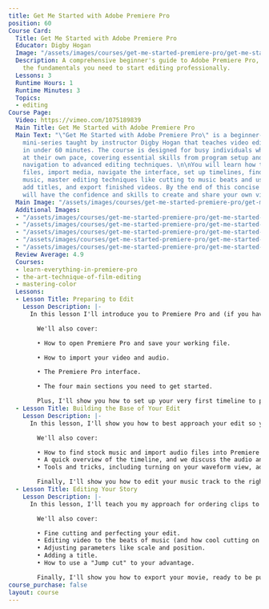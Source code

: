 ```yaml
---
title: Get Me Started with Adobe Premiere Pro
position: 60
Course Card:
  Title: Get Me Started with Adobe Premiere Pro
  Educator: Digby Hogan
  Image: "/assets/images/courses/get-me-started-premiere-pro/get-me-started-premiere-pro.jpg"
  Description: A comprehensive beginner's guide to Adobe Premiere Pro, covering all
    the fundamentals you need to start editing professionally.
  Lessons: 3
  Runtime Hours: 1
  Runtime Minutes: 3
  Topics:
  - editing
Course Page:
  Video: https://vimeo.com/1075189839
  Main Title: Get Me Started with Adobe Premiere Pro
  Main Text: "\"Get Me Started with Adobe Premiere Pro\" is a beginner-friendly, three-part
    mini-series taught by instructor Digby Hogan that teaches video editing fundamentals
    in under 60 minutes. The course is designed for busy individuals who want to learn
    at their own pace, covering essential skills from program setup and interface
    navigation to advanced editing techniques. \n\nYou will learn how to manage project
    files, import media, navigate the interface, set up timelines, find royalty-free
    music, master editing techniques like cutting to music beats and using jump cuts,
    add titles, and export finished videos. By the end of this concise course, you
    will have the confidence and skills to create and share your own video stories."
  Main Image: "/assets/images/courses/get-me-started-premiere-pro/get-me-started-premiere-pro-1.jpg"
  Additional Images:
  - "/assets/images/courses/get-me-started-premiere-pro/get-me-started-premiere-pro-2.jpg"
  - "/assets/images/courses/get-me-started-premiere-pro/get-me-started-premiere-pro-3.jpg"
  - "/assets/images/courses/get-me-started-premiere-pro/get-me-started-premiere-pro-4.jpg"
  - "/assets/images/courses/get-me-started-premiere-pro/get-me-started-premiere-pro-5.jpg"
  - "/assets/images/courses/get-me-started-premiere-pro/get-me-started-premiere-pro-6.jpg"
  Review Average: 4.9
  Courses:
  - learn-everything-in-premiere-pro
  - the-art-technique-of-film-editing
  - mastering-color
  Lessons:
  - Lesson Title: Preparing to Edit
    Lesson Description: |-
      In this lesson I'll introduce you to Premiere Pro and (if you haven't already) show you where to find and download the program. You'll be best friends in no time.

        We'll also cover:

        • How to open Premiere Pro and save your working file.

        • How to import your video and audio.

        • The Premiere Pro interface.

        • The four main sections you need to get started.

        Plus, I'll show you how to set up your very first timeline to prepare for our editing magic. See you in the classroom!
  - Lesson Title: Building the Base of Your Edit
    Lesson Description: |-
      In this lesson, I'll show you how to best approach your edit so you can achieve an awesome end result.

        We'll also cover:

        • How to find stock music and import audio files into Premiere Pro.
        • A quick overview of the timeline, and we discuss the audio and video sections within.
        • Tools and tricks, including turning on your waveform view, adjusting the volume of clips and using the "Razor" tool to cut video and audio files.

        Finally, I'll show you how to edit your music track to the right length. This will set us up to edit our pictures to in the next lesson. See you in the classroom!
  - Lesson Title: Editing Your Story
    Lesson Description: |-
      In this lesson, I'll teach you my approach for ordering clips to best tell your story. A linear edit (sequential footage) is a common approach for many beginners. I'll show you how to sift through content to achieve the best results in lightning speed!

        We'll also cover:

        • Fine cutting and perfecting your edit.
        • Editing video to the beats of music (and how cool cutting on the beat can be!)
        • Adjusting parameters like scale and position.
        • Adding a title.
        • How to use a "Jump cut" to your advantage.

        Finally, I'll show you how to export your movie, ready to be published. See you in the classroom!
course_purchase: false
layout: course
---
```


